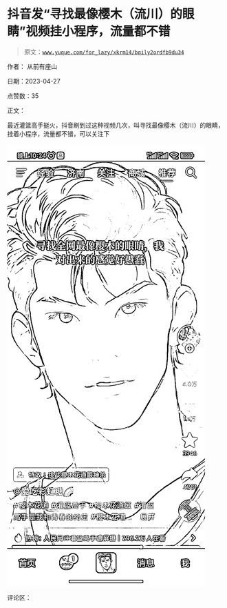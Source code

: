 # 抖音发“寻找最像樱木（流川）的眼睛”视频挂小程序，流量都不错

> 原文：[`www.yuque.com/for_lazy/xkrm14/bqily2ordfb9du34`](https://www.yuque.com/for_lazy/xkrm14/bqily2ordfb9du34)

作者： 从前有座山

日期：2023-04-27

点赞数：35

正文：

最近灌篮高手挺火，抖音刷到过这种视频几次，叫寻找最像樱木（流川）的眼睛，挂着小程序，流量都不错，可以关注下

![](img/25f76123e8d24bbcf36ccddadc3839f5.png)

评论区：




